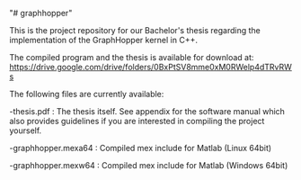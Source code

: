 "# graphhopper" 

This is the project repository for our Bachelor's thesis regarding the implementation of the GraphHopper kernel in C++.

The compiled program and the thesis is available for download at:
https://drive.google.com/drive/folders/0BxPtSV8mme0xM0RWelp4dTRvRWs

The following files are currently available:

-thesis.pdf : The thesis itself. See appendix for the software manual which also provides guidelines if you are interested in compiling the project yourself.

-graphhopper.mexa64 : Compiled mex include for Matlab (Linux 64bit)

-graphhopper.mexw64 : Compiled mex include for Matlab (Windows 64bit)
